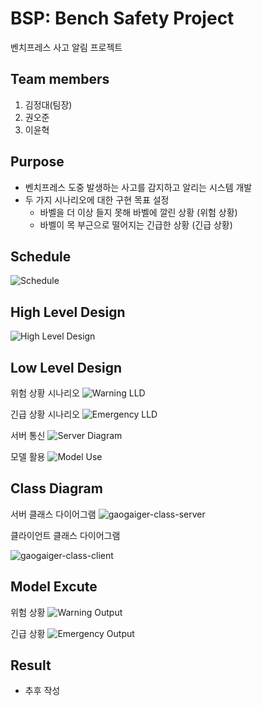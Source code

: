 # BSP: Bench Safety Project

벤치프레스 사고 알림 프로젝트

## Team members

1. 김정대(팀장)
2. 권오준
3. 이윤혁

## Purpose

- 벤치프레스 도중 발생하는 사고를 감지하고 알리는 시스템 개발
- 두 가지 시나리오에 대한 구현 목표 설정
    - 바벨을 더 이상 들지 못해 바벨에 깔린 상황 (위험 상황)
    - 바벨이 목 부근으로 떨어지는 긴급한 상황 (긴급 상황)

## Schedule
![Schedule](https://github.com/jd6286/BSP_BenchSafetyProject/assets/93331084/fa6e5cf9-5633-4e28-b9d5-9e3a1a007756)

## High Level Design

![High Level Design](https://github.com/jd6286/BSP_BenchSafetyProject/assets/93331084/f79c1b35-90e7-4949-9c33-03330ab1d604)

## Low Level Design

위험 상황 시나리오
![Warning LLD](https://github.com/jd6286/BSP_BenchSafetyProject/assets/93331084/546dc101-7e93-4bc3-a1dd-d6694bf32a20)

긴급 상황 시나리오
![Emergency LLD](https://github.com/jd6286/BSP_BenchSafetyProject/assets/93331084/9260f2d3-2fbb-4f2e-8787-dfe59cd644c9)

서버 통신
![Server Diagram](https://github.com/jd6286/BSP_BenchSafetyProject/assets/93331084/44d5f35e-9066-4633-8e0a-72282ba28f95)

모델 활용
![Model Use](https://github.com/jd6286/BSP_BenchSafetyProject/assets/93331084/2418f149-efac-4594-bdb1-530e534d84ce)

## Class Diagram

서버 클래스 다이어그램
![gaogaiger-class-server](https://github.com/jd6286/BSP_BenchSafetyProject/assets/93331084/19f9e6f3-2faa-465f-a214-4dddeffac271)

클라이언트 클래스 다이어그램

![gaogaiger-class-client](https://github.com/jd6286/BSP_BenchSafetyProject/assets/93331084/ff78931c-239e-4efe-9967-d92ecc126221)

## Model Excute

위험 상황
![Warning Output](https://github.com/jd6286/BSP_BenchSafetyProject/assets/93331084/97760a27-4b69-4107-97ad-025175ac3f9c)

긴급 상황
![Emergency Output](https://github.com/jd6286/BSP_BenchSafetyProject/assets/93331084/ab06ec18-90eb-4520-b956-135ee58b5af4)

## Result

- 추후 작성
